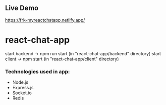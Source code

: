 ## Live Demo
https://frk-myreactchatapp.netlify.app/

# react-chat-app
start backend -> npm run start (in "react-chat-app/backend" directory)
start client -> npm start (in "react-chat-app/client" directory)

### Technologies used in app:
- Node.js
- Express.js
- Socket.io
- Redis